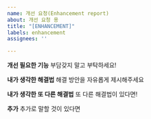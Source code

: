 ```yaml
---
name: 개선 요청(Enhancement report)
about: 개선 요청 용
title: "[ENHANCEMENT]"
labels: enhancement
assignees: ''

---
```


**개선 필요한 기능**
부담갖지 말고 부탁하세요!

**내가 생각한 해결법**
해결 방안을 자유롭게 제시해주세요

**내가 생각한 또 다른 해결법**
또 다른 해결법이 있다면!

**추가**
추가로 말할 것이 있다면
